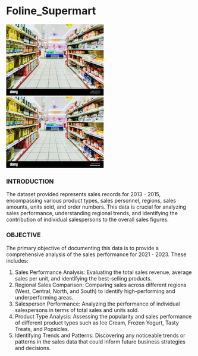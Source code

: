 # Foline_Supermart
![](Foline_pix.jpeg) ![](Foline_pix.jpeg)
### INTRODUCTION
The dataset provided represents sales records for 2013 - 2015, encompassing various product types, sales personnel, regions, sales amounts, units sold, and order numbers. This data is crucial for analyzing sales performance, understanding regional trends, and identifying the contribution of individual salespersons to the overall sales figures.
### OBJECTIVE
The primary objective of documenting this data is to provide a comprehensive analysis of the sales performance for 2021 - 2023. These includes:
  1.	Sales Performance Analysis: Evaluating the total sales revenue, average sales per unit, and identifying the best-selling products.
  2.	Regional Sales Comparison: Comparing sales across different regions (West, Central, North, and South) to identify high-performing and underperforming areas.
  3.	Salesperson Performance: Analyzing the performance of individual salespersons in terms of total sales and units sold.
  4.	Product Type Analysis: Assessing the popularity and sales performance of different product types such as Ice Cream, Frozen Yogurt, Tasty Treats, and Popsicles.
  5.	Identifying Trends and Patterns: Discovering any noticeable trends or patterns in the sales data that could inform future business strategies and decisions.
